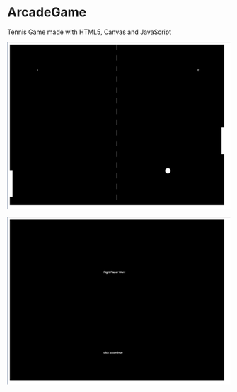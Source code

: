 # ArcadeGame

Tennis Game made with HTML5, Canvas and JavaScript

![game1](/game1.png)

![PlayerWon](/PlayerWon.png)
